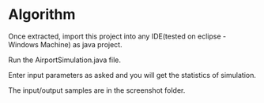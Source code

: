 # Algorithm

Once extracted, import this project into any IDE(tested on eclipse - Windows Machine) as java project.

Run the AirportSimulation.java file.

Enter input parameters as asked and you will get the statistics of simulation.

The input/output samples are in the screenshot folder.
